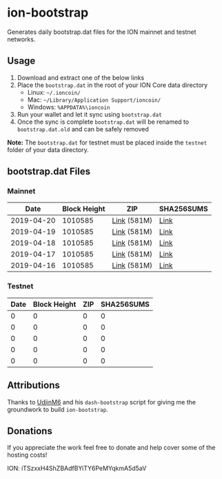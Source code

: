 # ion-bootstrap

Generates daily bootstrap.dat files for the ION mainnet and testnet networks.

## Usage

1. Download and extract one of the below links
2. Place the `bootstrap.dat` in the root of your ION Core data directory
    - Linux: `~/.ioncoin/`
    - Mac: `~/Library/Application Support/ioncoin/`
    - Windows: `%APPDATA%\ioncoin`
3. Run your wallet and let it sync using `bootstrap.dat`
4. Once the sync is complete `bootstrap.dat` will be renamed to `bootstrap.dat.old` and can be safely removed

**Note:** The `bootstrap.dat` for testnet must be placed inside the `testnet` folder of your data directory.

## bootstrap.dat Files

### Mainnet

|    Date    | Block Height | ZIP | SHA256SUMS |
| ---------- | ------------ | --- | ---------- |
| 2019-04-20 | 1010585 | [Link](https://s3-ap-southeast-2.amazonaws.com/ion-bootstrap/mainnet/2019-04-20/bootstrap.dat.zip) (581M) | [Link](https://s3-ap-southeast-2.amazonaws.com/ion-bootstrap/mainnet/2019-04-20/SHA256SUMS) |
| 2019-04-19 | 1010585 | [Link](https://s3-ap-southeast-2.amazonaws.com/ion-bootstrap/mainnet/2019-04-19/bootstrap.dat.zip) (581M) | [Link](https://s3-ap-southeast-2.amazonaws.com/ion-bootstrap/mainnet/2019-04-19/SHA256SUMS) |
| 2019-04-18 | 1010585 | [Link](https://s3-ap-southeast-2.amazonaws.com/ion-bootstrap/mainnet/2019-04-18/bootstrap.dat.zip) (581M) | [Link](https://s3-ap-southeast-2.amazonaws.com/ion-bootstrap/mainnet/2019-04-18/SHA256SUMS) |
| 2019-04-17 | 1010585 | [Link](https://s3-ap-southeast-2.amazonaws.com/ion-bootstrap/mainnet/2019-04-17/bootstrap.dat.zip) (581M) | [Link](https://s3-ap-southeast-2.amazonaws.com/ion-bootstrap/mainnet/2019-04-17/SHA256SUMS) |
| 2019-04-16 | 1010585 | [Link](https://s3-ap-southeast-2.amazonaws.com/ion-bootstrap/mainnet/2019-04-16/bootstrap.dat.zip) (581M) | [Link](https://s3-ap-southeast-2.amazonaws.com/ion-bootstrap/mainnet/2019-04-16/SHA256SUMS) |

### Testnet

|    Date    | Block Height | ZIP | SHA256SUMS |
| ---------- | ------------ | --- | ---------- |
| 0 | 0 | 0 | 0 |
| 0 | 0 | 0 | 0 |
| 0 | 0 | 0 | 0 |
| 0 | 0 | 0 | 0 |
| 0 | 0 | 0 | 0 |

## Attributions

Thanks to [UdjinM6](https://github.com/UdjinM6) and his `dash-bootstrap` script
for giving me the groundwork to build `ion-bootstrap`.

## Donations

If you appreciate the work feel free to donate and help cover some of the
hosting costs!

ION: iTSzxxH4ShZBAdfBYiTY6PeMYqkmA5d5aV
